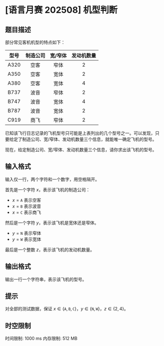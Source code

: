 # [语言月赛 202508] 机型判断

## 题目描述


部分常见客机机型的特点如下：

| 型号 | 制造公司 | 宽/窄体 | 发动机数量 |
| :-: | :-: | :-: | :-: |
| A320 | 空客 | 窄体 | $2$ |
| A350 | 空客 | 宽体 | $2$ |
| A380 | 空客 | 宽体 | $4$ |
| B737 | 波音 | 窄体 | $2$ |
| B747 | 波音 | 宽体 | $4$ |
| B787 | 波音 | 宽体 | $2$ |
| C919 | 商飞 | 窄体 | $2$ |

已知该飞行日志记录的飞机型号只可能是上表列出的几个型号之一。可以发现，只要给定了制造公司、宽/窄体、发动机数量三个信息，就能唯一确定飞机的型号。

现在，给定制造公司、宽/窄体、发动机数量三个信息，请你求出该飞机的型号。


## 输入格式


输入仅一行，两个字符和一个数字，用空格隔开。

首先是一个字符 $x$，表示该飞机的制造公司：

- $x = \texttt{A}$ 表示空客
- $x = \texttt{B}$ 表示波音
- $x = \texttt{C}$ 表示商飞

然后是一个字符 $y$，表示该飞机是宽体还是窄体。

- $y = \texttt{N}$ 表示窄体
- $y = \texttt{W}$ 表示宽体

最后是一个整数 $z$，表示该飞机的发动机数量。


## 输出格式


输出一行一个字符串，表示该飞机的型号。


## 提示

对全部的测试数据，保证 $x \in \{\texttt{A}, \texttt{B}, \texttt{C}\}$，$y \in \{\texttt{N}, \texttt{W}\}$，$z \in \{2, 4\}$。

## 时空限制

时间限制: 1000 ms
内存限制: 512 MB

